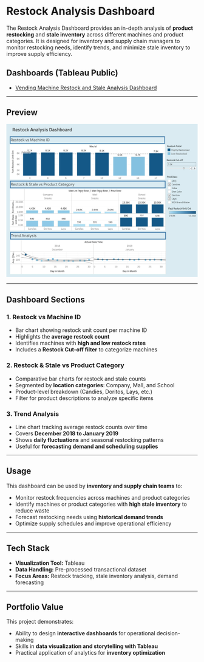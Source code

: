 # Restock Analysis Dashboard

The Restock Analysis Dashboard provides an in-depth analysis of **product restocking** and **stale inventory** across different machines and product categories.
It is designed for inventory and supply chain managers to monitor restocking needs, identify trends, and minimize stale inventory to improve supply efficiency.

## Dashboards (Tableau Public)

- [Vending Machine Restock and Stale Analysis Dashboard](https://public.tableau.com/app/profile/noopura.vaidya/viz/VendingMachineRestockStaleAnalysisDashboard/Dashboard1)  
---

## Preview

![Restock Analysis Dashboard](SS.jpeg)

---

## Dashboard Sections

### 1. Restock vs Machine ID

* Bar chart showing restock unit count per machine ID
* Highlights the **average restock count**
* Identifies machines with **high and low restock rates**
* Includes a **Restock Cut-off filter** to categorize machines

### 2. Restock & Stale vs Product Category

* Comparative bar charts for restock and stale counts
* Segmented by **location categories**: Company, Mall, and School
* Product-level breakdown (Candies, Doritos, Lays, etc.)
* Filter for product descriptions to analyze specific items

### 3. Trend Analysis

* Line chart tracking average restock counts over time
* Covers **December 2018 to January 2019**
* Shows **daily fluctuations** and seasonal restocking patterns
* Useful for **forecasting demand and scheduling supplies**

---

## Usage

This dashboard can be used by **inventory and supply chain teams** to:

* Monitor restock frequencies across machines and product categories
* Identify machines or product categories with **high stale inventory** to reduce waste
* Forecast restocking needs using **historical demand trends**
* Optimize supply schedules and improve operational efficiency

---

## Tech Stack

* **Visualization Tool:** Tableau
* **Data Handling:** Pre-processed transactional dataset
* **Focus Areas:** Restock tracking, stale inventory analysis, demand forecasting

---

## Portfolio Value

This project demonstrates:

* Ability to design **interactive dashboards** for operational decision-making
* Skills in **data visualization and storytelling with Tableau**
* Practical application of analytics for **inventory optimization**
